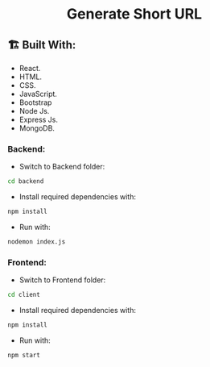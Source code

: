 <h1 align="center">Generate Short URL</h1>

## 🏗 Built With:
 - React.
 - HTML.
 - CSS.
 - JavaScript.
 - Bootstrap
 - Node Js.
 - Express Js.
 - MongoDB.


### Backend:
- Switch to Backend folder: 
```bash
cd backend
```
- Install required dependencies with: 
```bash
npm install
```
- Run with: 
```bash
nodemon index.js
```

### Frontend:
- Switch to Frontend folder: 
```bash
cd client
```
- Install required dependencies with: 
```bash
npm install
```
- Run with: 
```bash
npm start
```
